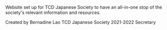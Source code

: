 Website set up for TCD Japanese Society to have an all-in-one stop of the society's relevant information and resources.

Created by Bernadine Lao 
TCD Japanese Society 2021-2022 Secretary
